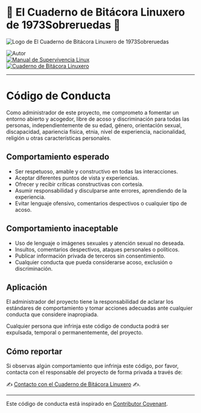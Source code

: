 # 🐧 El Cuaderno de Bitácora Linuxero de 1973Sobreruedas 🐧

![Logo de El Cuaderno de Bitácora Linuxero de 1973Sobreruedas](https://www.manualdesupervivencialinux.com/wp-content/uploads/2025/09/Logo2_CBL_x640.png)

![Autor](https://img.shields.io/badge/Autor-1973Sobreruedas-wheat?logo=Linux&logoColor=wheat)  
[![Manual de Supervivencia Linux](https://img.shields.io/badge/Proyecto-Manual_de_Supervivencia_Linux-wheat?logo=Wordpress&logoColor=wheat)](https://www.manualdesupervivencialinux.com)  
[![Cuaderno de Bitácora Linuxero](https://img.shields.io/badge/GitHub_--_Repositorio-Cuaderno_de_Bitácora_Linuxero-wheat?logo=github&logoColor=wheat)](https://github.com/1973Sobreruedas/Cuaderno-Bitacora-Linuxero-1973Sobreruedas)

---

# Código de Conducta

Como administrador de este proyecto, me comprometo a fomentar un entorno abierto y acogedor, libre de acoso y discriminación para todas las personas, independientemente de su edad, género, orientación sexual, discapacidad, apariencia física, etnia, nivel de experiencia, nacionalidad, religión u otras características personales.

## Comportamiento esperado

- Ser respetuoso, amable y constructivo en todas las interacciones.
- Aceptar diferentes puntos de vista y experiencias.
- Ofrecer y recibir críticas constructivas con cortesía.
- Asumir responsabilidad y disculparse ante errores, aprendiendo de la experiencia.
- Evitar lenguaje ofensivo, comentarios despectivos o cualquier tipo de acoso.

## Comportamiento inaceptable

- Uso de lenguaje o imágenes sexuales y atención sexual no deseada.
- Insultos, comentarios despectivos, ataques personales o políticos.
- Publicar información privada de terceros sin consentimiento.
- Cualquier conducta que pueda considerarse acoso, exclusión o discriminación.

## Aplicación

El administrador del proyecto tiene la responsabilidad de aclarar los estándares de comportamiento y tomar acciones adecuadas ante cualquier conducta que considere inapropiada.

Cualquier persona que infrinja este código de conducta podrá ser expulsada, temporal o permanentemente, del proyecto.

## Cómo reportar

Si observas algún comportamiento que infrinja este código, por favor, contacta con el responsable del proyecto de forma privada a través de:

✍️ [Contacto con el Cuaderno de Bitácora Linuxero](https://www.manualdesupervivencialinux.com/cuaderno/) ✍️.

---

Este código de conducta está inspirado en [Contributor Covenant](https://www.contributor-covenant.org/es/version/2/1/code_of_conduct/).
